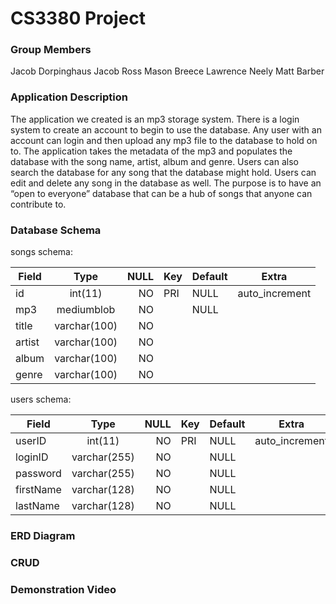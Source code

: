 # CS3380 Project
### Group Members
Jacob Dorpinghaus
Jacob Ross
Mason Breece
Lawrence Neely
Matt Barber

### Application Description
The application we created is an mp3 storage system. There is a login system to create an account to begin to use the database. Any user with an account can login and then upload any mp3 file to the database to hold on to. The application takes the metadata of the mp3 and populates the database with the song name, artist, album and genre. Users can also search the database for any song that the database might hold. Users can edit and delete any song in the database as well. The purpose is to have an “open to everyone” database that can be a hub of songs that anyone can contribute to. 

### Database Schema
songs schema:

| Field| Type | NULL| Key |Default | Extra | 
| ------------- |:-------------:| -----:|--- |---|---
| id | int(11) |NO |PRI|NULL|auto_increment|
| mp3| mediumblob|NO||NULL||
| title | varchar(100)|NO||||
|artist|varchar(100)|NO||||
|album|varchar(100)|NO||||
|genre|varchar(100)|NO||||

users schema:

| Field| Type | NULL| Key |Default | Extra | 
| ------------- |:-------------:| -----:|--- |---|---
|userID | int(11) |NO |PRI|NULL|auto_increment|
|loginID| varchar(255)|NO||NULL||
|password | varchar(255)|NO||NULL||
|firstName|varchar(128)|NO||NULL||
|lastName|varchar(128)|NO||NULL||


### ERD Diagram

### CRUD

### Demonstration Video
